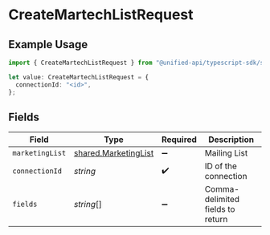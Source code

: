 # CreateMartechListRequest

## Example Usage

```typescript
import { CreateMartechListRequest } from "@unified-api/typescript-sdk/sdk/models/operations";

let value: CreateMartechListRequest = {
  connectionId: "<id>",
};
```

## Fields

| Field                                                               | Type                                                                | Required                                                            | Description                                                         |
| ------------------------------------------------------------------- | ------------------------------------------------------------------- | ------------------------------------------------------------------- | ------------------------------------------------------------------- |
| `marketingList`                                                     | [shared.MarketingList](../../../sdk/models/shared/marketinglist.md) | :heavy_minus_sign:                                                  | Mailing List                                                        |
| `connectionId`                                                      | *string*                                                            | :heavy_check_mark:                                                  | ID of the connection                                                |
| `fields`                                                            | *string*[]                                                          | :heavy_minus_sign:                                                  | Comma-delimited fields to return                                    |